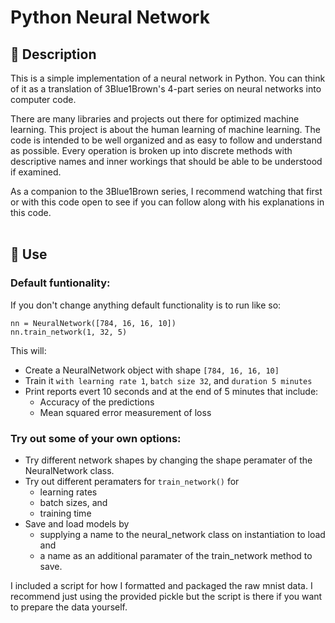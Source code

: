 # Python Neural Network


## 👋 Description
This is a simple implementation of a neural network in Python. You can think of it as a translation of 3Blue1Brown's 4-part series on neural networks into computer code.

There are many libraries and projects out there for optimized machine learning. This project is about the human learning of machine learning. The code is intended to be well organized and as easy to follow and understand as possible. Every operation is broken up into discrete methods with descriptive names and inner workings that should be able to be understood if examined.

As a companion to the 3Blue1Brown series, I recommend watching that first or with this code open to see if you can follow along with his explanations in this code.
<br></br>
## 🚀 Use
### Default funtionality: 
If you don't change anything default functionality is to run like so:

```nn = NeuralNetwork([784, 16, 16, 10])```<br>
```nn.train_network(1, 32, 5)```

This will:
   * Create a NeuralNetwork object with shape `[784, 16, 16, 10]`
   * Train it `with learning rate 1`, `batch size 32`, and `duration 5 minutes`
   * Print reports evert 10 seconds and at the end of 5 minutes that include:
      - Accuracy of the predictions
      - Mean squared error measurement of loss

### Try out some of your own options:

   * Try different network shapes by changing the shape peramater of the NeuralNetwork class.
   * Try out different peramaters for `train_network()` for
      * learning rates
      * batch sizes, and 
      * training time
   * Save and load models by 
      * supplying a name to the neural_network class on instantiation to load and 
      * a name as an additional paramater of the train_network method to save.

I included a script for how I formatted and packaged the raw mnist data. I recommend just using the provided pickle but the script is there if you want to prepare the data yourself.
